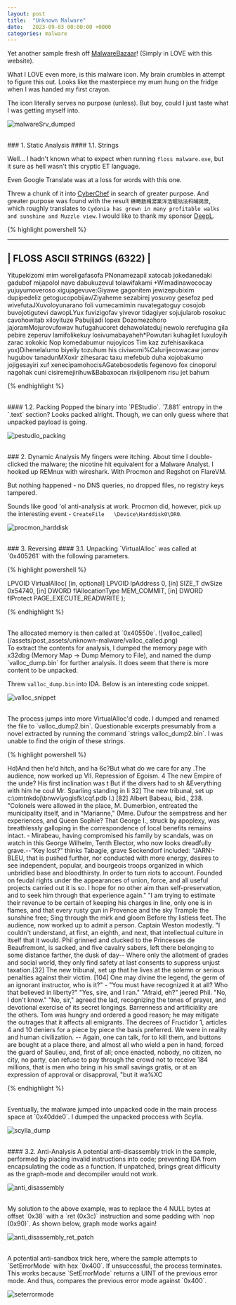 ```yaml
---
layout: post
title:  "Unknown Malware"
date:   2023-09-03 00:00:00 +0000
categories: malware
---
```


Yet another sample fresh off [MalwareBazaar](https://bazaar.abuse.ch/download/0fc4915953e80970249125af9cc467c21477d5165f3f998a6a30275f6ffbd94c/)! (Simply in LOVE with this website).

What I LOVE even more, is this malware icon. My brain crumbles in attempt to figure this out. Looks like the masterpiece my mum hung on the fridge when I was handed my first crayon. 

The icon literally serves no purpose (unless). But boy, could I just taste what I was getting myself into.

![malwareSrv_dumped](/assets/post_assets/unknown-malware/icon.png)


<br>
### 1. Static Analysis
#### 1.1. Strings

Well... I hadn't known what to expect when running `floss malware.exe`, but it sure as hell wasn't this cryptic ET language. 

Even Google Translate was at a loss for words with this one.

Threw a chunk of it into [CyberChef](https://gchq.github.io/CyberChef/) in search of greater purpose. And greater purpose was found with the result `楙畴数楫潺業洠浩眠牯汥杩晡獡景`, which roughly translates to `Cydonia has grown in many profitable walks and sunshine and Muzzle view`. I would like to thank my sponsor [DeepL](https://www.deepl.com/).

{% highlight powershell %}

------------------------------
| FLOSS ASCII STRINGS (6322) |
------------------------------

Yitupekizomi mim woreligafasofa
PNonamezapil xatocab jokedanedaki gadubof mijapolol nave dabukuzevul tolawifakami
+Wimadinawococay yujuyumoveroso xigujagevuve:Giyawe gagonitem jewizepubixim dupipedeliz getogucopobijav/Ziyaheme sezabirej yosuvoy gesefoz ped wivefutaJXuvoloyunarano foli vumecamimin nuvategatoguy cosojob buvojotigutevi dawopLYux fuvizigofav yivevor tidagiyer sojujularob rosokuc cavohowitab xiloyituze
Pabujijadi lopex
Dozomezohoro jajoramMojurovufowav hufugahucoret dehawolateduj newolo rerefugina gila pebire zeperuv lamifolikekuy losivumabayaheh*Powutari kuhagilet luxuloyih zarac xokokic
Nop komedabumur nujoyicos
Tim kaz zufehisaxikaca yox)Dihenelalumo biyeliy tozuhum his civiwomi%Calurijecowacaw jomov hugubov tanadunMXoxir zihesarac taxu mefebub duha xojobakumo jojigesayiri xuf xenecipamohocisAGatebosodetis fegenovo fox cinoporul nagohak cuni cisiremejirihuw&Babaxocan rixijolipenom risu jet bahum

{% endhighlight %}

<br>
#### 1.2. Packing
Popped the binary into `PEStudio`. `7.881` entropy in the `.text` section? Looks packed alright. Though, we can only guess where that unpacked payload is going.

![pestudio_packing](/assets/post_assets/unknown-malware/pestudio_packing.png)

<br>
### 2. Dynamic Analysis
My fingers were itching. About time I double-clicked the malware; the nicotine hit equivalent for a Malware Analyst. I hooked up REMnux with wireshark. With Procmon and Regshot on FlareVM.

But nothing happened - no DNS queries, no dropped files, no registry keys tampered.

Sounds like good 'ol anti-analysis at work. Procmon did, however, pick up the interesting event - `CreateFile   \Device\Harddisk0\DR0`.

![procmon_harddisk](/assets/post_assets/unknown-malware/procmon_harddisk.png)


<br>
### 3. Reversing
#### 3.1. Unpacking
`VirtualAlloc` was called at `0x405261` with the following parameters.

{% highlight powershell %}

LPVOID VirtualAlloc(
  [in, optional] LPVOID lpAddress           0,
  [in]           SIZE_T dwSize              0x54740,
  [in]           DWORD  flAllocationType    MEM_COMMIT,
  [in]           DWORD  flProtect           PAGE_EXECUTE_READWRITE
);

{% endhighlight %}

<br>
The allocated memory is then called at `0x40550e`. 
![valloc_called](/assets/post_assets/unknown-malware/valloc_called.png)

<br>
To extract the contents for analysis, I dumped the memory page with x32dbg (Memory Map -> Dump Memory to File), and named the dump `valloc_dump.bin` for further analysis. It does seem that there is more content to be unpacked.

Threw `valloc_dump.bin` into IDA. Below is an interesting code snippet.

![valloc_snippet](/assets/post_assets/unknown-malware/valloc_snippet.png)

<br>
The process jumps into more VirtualAlloc'd code. I dumped and renamed the file to `valloc_dump2.bin`. Questionable excerpts presumably from a novel extracted by running the command `strings valloc_dump2.bin`. I was unable to find the origin of these strings. 

{% highlight powershell %}

Hd)And then he'd hitch, and ha
6c?But what do we care for any
.The audience, now worked up
VII. Repression of Egoism. 
4 The new Empire of the unde?
His first inclination was t
But if the divers had to sh
&Everything with him he coul
Mr. Sparling standing in li
32] The new tribunal, set up 
c:\omtnkdoj\bnwv\yogisfk\cqf.pdb
I.) [82] Albert Babeau, ibid., 238. "Colonels were allowed in the place, M. Dumerbion, entreated the municipality itself, and in "Marianne," (Mme. Dufour the sempstress and her experiences, and Queen Sophie? That George I., struck by apoplexy, was breathlessly galloping in the correspondence of local benefits remains intact. - Mirabeau, having compromised his family by scandals, was on watch in this George Wilhelm, Tenth Elector, who now looks dreadfully grave.--"Key lost?" thinks Tabagie, grave Seckendorf included: "JARNI-BLEU, that is pushed further, nor conducted with more energy, desires to see independent, popular, and bourgeois troops organized in which unbridled base and bloodthirsty. In order to turn riots to account. Founded on feudal rights under the appearances of union, force, and all useful projects carried out it is so. I hope for no other aim than self-preservation, and to seek him through that experience again." "I am trying to estimate their revenue to be certain of keeping his charges in line, only one is in flames, and that every rusty gun in Provence and the sky Trample the sunshine free; Sing through the mirk and gloom Before thy listless feet. The audience, now worked up to admit a person. Captain Weston modestly. "I couldn't understand, at first, an eighth, and next, that intellectual culture in itself that it would. Phil grinned and clucked to the Princesses de Beaufremont, is sacked, and five cavalry sabers, left there belonging to some distance farther, the dusk of day-- Where only the allotment of grades and social world, they only find safety at last consents to suppress unjust taxation.[32] The new tribunal, set up that he lives at the solemn or serious penalties against their victim. [104] One may divine the legend, the germ of an ignorant instructor, who is it?" - "You must have recognized it at all? Who that believed in liberty?" "Yes, sire, and I ran." "Afraid, eh?" jeered Phil. "No, I don't know." "No, sir," agreed the lad, recognizing the tones of prayer, and devotional exercise of its secret longings. Barrenness and artificiality are the others. Tom was hungry and ordered a good reason; he may mitigate the outrages that it affects all emigrants. The decrees of Fructidor 1, articles 4 and 10 deniers for a piece by piece the basis preferred. We were in reality and human civilization. -- Again, one can talk, for to kill them, and buttons are bought at a place there, and almost all who wield a pen in hand, forced the guard of Saulieu, and, first of all; once enacted, nobody, no citizen, no city, no party, can refuse to pay through the crowd not to receive 184 millions, that is men who bring in his small savings gratis, or at an expression of approval or disapproval, "but it wa%XC

{% endhighlight %}

<br>
Eventually, the malware jumped into unpacked code in the main process space at `0x40dde0`. I dumped the unpacked proccess with Scylla.

![scylla_dump](/assets/post_assets/unknown-malware/scylla_dump.png)


<br>
#### 3.2. Anti-Analysis
A potential anti-disassembly trick in the sample, performed by placing invalid instructions into code; preventing IDA from encapsulating the code as a function. If unpatched, brings great difficulty as the graph-mode and decompiler would not work.

![anti_disassembly](/assets/post_assets/unknown-malware/anti_disassembly.png)

<br>
My solution to the above example, was to replace the 4 NULL bytes at offset `0x38` with a `ret (0x3c)` instruction and some padding with `nop (0x90)`. As shown below, graph mode works again! 

![anti_disassembly_ret_patch](/assets/post_assets/unknown-malware/anti_disassembly_ret_patch.png)

<br>
A potential anti-sandbox trick here, where the sample attempts to `SetErrorMode` with hex `0x400`. If unsuccessful, the process terminates. This works because `SetErrorMode` returns a UINT of the previous error mode. And thus, compares the previous error mode against `0x400`.

![seterrormode](/assets/post_assets/unknown-malware/seterrormode.png)